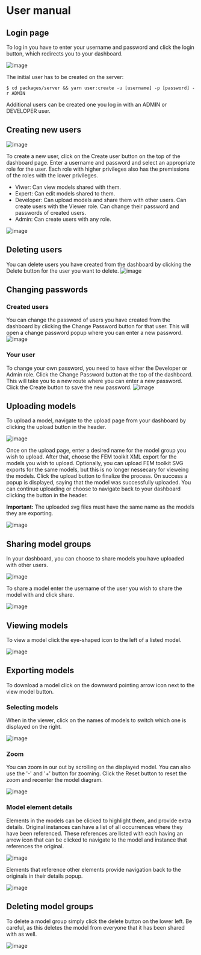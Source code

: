 # User manual

## Login page

To log in you have to enter your username and password and click the login button, which redirects you to your dashboard.

![image](https://github.com/user-attachments/assets/ef73c252-e0b1-44e6-8eec-3d7283968064)

The initial user has to be created on the server:

```console
$ cd packages/server && yarn user:create -u [username] -p [password] -r ADMIN
```

Additional users can be created one you log in with an ADMIN or DEVELOPER user.

## Creating new users
![image](https://github.com/user-attachments/assets/cc0df09e-6155-47b8-966c-3c31023273dd)


To create a new user, click on the Create user button on the top of the dashboard page. Enter a username and password and select an appropriate role for the user. Each role with higher privileges also has the premissions of the roles with the lower privileges.

-   Viwer: Can view models shared with them.
-   Expert: Can edit models shared to them.
-   Developer: Can upload models and share them with other users. Can create users with the Viewer role. Can change their password and passwords of created users.
-   Admin: Can create users with any role.

![image](https://github.com/user-attachments/assets/1b8a4260-3ff9-474a-b7c9-ea50ff363643)

## Deleting users

You can delete users you have created from the dashboard by clicking the Delete button for the user you want to delete.
![image](https://github.com/user-attachments/assets/323de11d-cbe6-4d45-b283-b53c0f36029e)

## Changing passwords
### Created users
You can change the password of users you have created from the dashboard by clicking the Change Password button for that user. This will open a change password popup where you can enter a new password.
![image](https://github.com/user-attachments/assets/1e41f001-55f2-4f98-8f8d-5f9f457119ea)
### Your user
To change your own password, you need to have either the Developer or Admin role. Click the Change Password button at the top of the dashboard. This will take you to a new route where you can enter a new password. Click the Create button to save the new password.
![image](https://github.com/user-attachments/assets/30f7d6fa-2c3e-4f4e-950f-5edda18b86e6)


## Uploading models

To upload a model, navigate to the upload page from your dashboard by clicking the upload button in the header.

![image](https://user-images.githubusercontent.com/55451470/167418813-0a4926b2-e81f-4e8c-95a8-ddf033c3bd3d.png)

Once on the upload page, enter a desired name for the model group you wish to upload. After that, choose the FEM toolkit XML export for the models you wish to upload. Optionally, you can upload FEM toolkit SVG exports for the same models, but this is no longer nessecary for vieweing the models. Click the upload button to finalize the process. On success a popup is displayed, saying that the model was successfully uploaded. You can continue uploading or choose to navigate back to your dashboard clicking the button in the header.

**Important:** The uploaded svg files must have the same name as the models they are exporting.

![image](https://user-images.githubusercontent.com/55451470/167419131-dbd9b8b2-646b-46af-b343-e6397c81e54a.png)

## Sharing model groups

In your dashboard, you can choose to share models you have uploaded with other users.

![image](https://user-images.githubusercontent.com/55451470/167419775-005b2d0c-9314-4792-b124-b6e652b29388.png)

To share a model enter the username of the user you wish to share the model with and click share.

![image](https://user-images.githubusercontent.com/55451470/167419940-e4f2dd77-de51-4430-853e-5cc06fbc1925.png)

## Viewing models

To view a model click the eye-shaped icon to the left of a listed model.

![image](https://github.com/user-attachments/assets/8202d34f-7695-43c5-a686-2e44af245a2b)

## Exporting models

To download a model click on the downward pointing arrow icon next to the view model button. 

### Selecting models

When in the viewer, click on the names of models to switch which one is displayed on the right.

![image](https://user-images.githubusercontent.com/55451470/167420526-41980a4d-87e3-4201-8b2d-248960e2f2d5.png)

### Zoom

You can zoom in our out by scrolling on the displayed model. You can also use the '-' and '+' button for zooming. Click the Reset button to reset the zoom and recenter the model diagram.

![image](https://github.com/user-attachments/assets/b0056ccf-7ac1-48f3-a26a-3a79405cf2fc)


### Model element details

Elements in the models can be clicked to highlight them, and provide extra details.
Original instances can have a list of all occurrences where they have been referenced. These references are listed with each having an arrow icon that can be clicked to navigate to the model and instance that references the original.

![image](https://user-images.githubusercontent.com/55451470/167420913-ee4b3f25-036e-416a-bb7a-e41635e6b7f5.png)

Elements that reference other elements provide navigation back to the originals in their details popup.

![image](https://user-images.githubusercontent.com/55451470/167421292-d403e2aa-450f-49a5-9399-46ef815debe5.png)

## Deleting model groups

To delete a model group simply click the delete button on the lower left. Be careful, as this deletes the model from everyone that it has been shared with as well.

![image](https://github.com/user-attachments/assets/4d4d317c-be01-4442-b5fb-691a2ebd7177)

